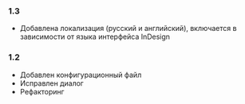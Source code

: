﻿### 1.3

* Добавлена локализация (русский и английский), включается в зависимости от языка интерфейса InDesign

### 1.2

* Добавлен конфигурационный файл
* Исправлен диалог
* Рефакторинг